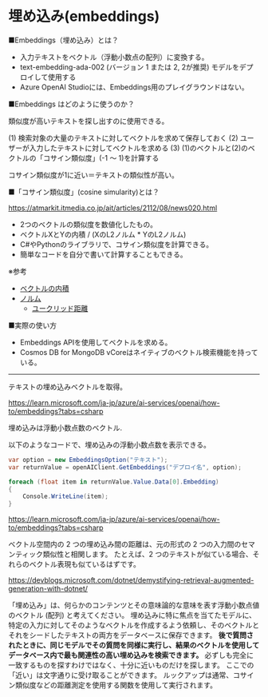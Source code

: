 # 埋め込み(embeddings)

■Embeddings（埋め込み）とは？

- 入力テキストをベクトル（浮動小数点の配列）に変換する。
- text-embedding-ada-002 (バージョン 1 または 2, 2が推奨) モデルをデプロイして使用する
- Azure OpenAI Studioには、Embeddings用のプレイグラウンドはない。

■Embeddings はどのように使うのか？

類似度が高いテキストを探し出すのに使用できる。

(1) 検索対象の大量のテキストに対してベクトルを求めて保存しておく
(2) ユーザーが入力したテキストに対してベクトルを求める
(3) (1)のベクトルと(2)のベクトルの「コサイン類似度」(-1 ～ 1)を計算する

コサイン類似度が1に近い＝テキストの類似性が高い。

■「コサイン類似度」(cosine simularity)とは？

https://atmarkit.itmedia.co.jp/ait/articles/2112/08/news020.html

- 2つのベクトルの類似度を数値化したもの。
- ベクトルXとYの内積 / (XのL2ノルム * YのL2ノルム)
- C#やPythonのライブラリで、コサイン類似度を計算できる。
- 簡単なコードを自分で書いて計算することもできる。

※参考
- [ベクトルの内積](https://univ-juken.com/vector-naiseki)
- [ノルム](https://manabitimes.jp/math/1269)
  - [ユークリッド距離](https://atmarkit.itmedia.co.jp/ait/articles/2111/10/news023.html)

■実際の使い方

- Embeddings APIを使用してベクトルを求める。
- Cosmos DB for MongoDB vCoreはネイティブのベクトル検索機能を持っている。


---


テキストの埋め込みベクトルを取得。

https://learn.microsoft.com/ja-jp/azure/ai-services/openai/how-to/embeddings?tabs=csharp

埋め込みは浮動小数点数のベクトル.

以下のようなコードで、埋め込みの浮動小数点数を表示できる。

```c#
var option = new EmbeddingsOption("テキスト");
var returnValue = openAIClient.GetEmbeddings("デプロイ名", option);

foreach (float item in returnValue.Value.Data[0].Embedding)
{
    Console.WriteLine(item);
}
```

https://learn.microsoft.com/ja-jp/azure/ai-services/openai/how-to/embeddings?tabs=csharp

ベクトル空間内の 2 つの埋め込み間の距離は、元の形式の 2 つの入力間のセマンティック類似性と相関します。 たとえば、2 つのテキストが似ている場合、それらのベクトル表現も似ているはずです。

https://devblogs.microsoft.com/dotnet/demystifying-retrieval-augmented-generation-with-dotnet/

「埋め込み」は、何らかのコンテンツとその意味論的な意味を表す浮動小数点値のベクトル (配列) と考えてください。 埋め込みに特に焦点を当てたモデルに、特定の入力に対してそのようなベクトルを作成するよう依頼し、そのベクトルとそれをシードしたテキストの両方をデータベースに保存できます。 **後で質問されたときに、同じモデルでその質問を同様に実行し、結果のベクトルを使用してデータベース内で最も関連性の高い埋め込みを検索できます。** 必ずしも完全に一致するものを探すわけではなく、十分に近いものだけを探します。 ここでの「近い」は文字通りに受け取ることができます。 ルックアップは通常、コサイン類似度などの距離測定を使用する関数を使用して実行されます。


